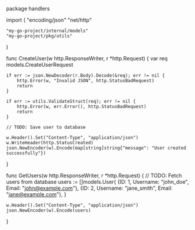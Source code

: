 package handlers

import (
"encoding/json"
"net/http"

    "my-go-project/internal/models"
    "my-go-project/pkg/utils"

)

func CreateUser(w http.ResponseWriter, r \*http.Request) {
var req models.CreateUserRequest

    if err := json.NewDecoder(r.Body).Decode(&req); err != nil {
        http.Error(w, "Invalid JSON", http.StatusBadRequest)
        return
    }

    if err := utils.ValidateStruct(req); err != nil {
        http.Error(w, err.Error(), http.StatusBadRequest)
        return
    }

    // TODO: Save user to database

    w.Header().Set("Content-Type", "application/json")
    w.WriteHeader(http.StatusCreated)
    json.NewEncoder(w).Encode(map[string]string{"message": "User created successfully"})

}

func GetUsers(w http.ResponseWriter, r \*http.Request) {
// TODO: Fetch users from database
users := []models.User{
{ID: 1, Username: "john_doe", Email: "john@example.com"},
{ID: 2, Username: "jane_smith", Email: "jane@example.com"},
}

    w.Header().Set("Content-Type", "application/json")
    json.NewEncoder(w).Encode(users)

}
